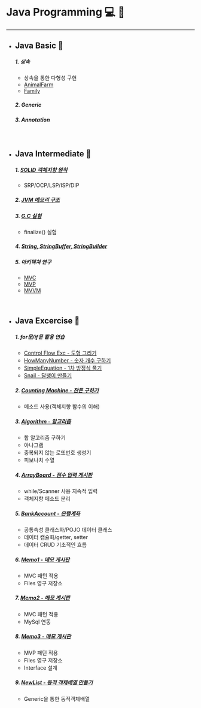 # Java Programming :computer: :memo:
---

- ## __Java Basic__ :open_file_folder:

  ##### 1. 상속
  - 상속을 통한 다형성 구현
  - [AnimalFarm](https://github.com/qskeksq/AnimalFarm)
  - [Family](https://github.com/qskeksq/Family)

  ##### 2. Generic

  ##### 3. Annotation

</br>

- ## __Java Intermediate__ :open_file_folder:

  ##### 1. [SOLID 객체지향 원칙](https://github.com/qskeksq/SOLID)
  - SRP/OCP/LSP/ISP/DIP

  ##### 2. [JVM 메모리 구조](https://github.com/qskeksq/JVM_MemoryStructure)
  ##### 3. [G.C 실험](https://github.com/qskeksq/GarbageCollector)
  - finalize() 실험

  ##### 4. [String, StringBuffer, StringBuilder](https://github.com/qskeksq/String)
  ##### 5. 아키텍쳐 연구
  - [MVC]()
  - [MVP]()
  - [MVVM]()

</br>

- ## __Java Excercise__ :open_file_folder:

  ##### 1. for문/if문 활용 연습
  - [Control Flow Exc - 도형 그리기](https://github.com/qskeksq/Java_ControlFlow)
  - [HowManyNumber - 숫자 개수 구하기](https://github.com/qskeksq/HowManyNumber)
  - [SimpleEquation - 1차 방정식 풀기](https://github.com/qskeksq/SimpleEquation)
  - [Snail - 달팽이 만들기]()

  ##### 2. [Counting Machine - 잔돈 구하기](https://github.com/qskeksq/CountingMachine_for_method)
  - 메소드 사용(객체지향 함수의 이해)

  ##### 3. [Algorithm - 알고리즘](https://github.com/qskeksq/Algorithm)
  - 합 알고리즘 구하기
  - 아나그램
  - 중복되지 않는 로또번호 생성기
  - 피보나치 수열

  ##### 4. [ArrayBoard - 점수 입력 게시판](https://github.com/qskeksq/ArrayBoard)
  - while/Scanner 사용 지속적 입력
  - 객체지향 메소드 분리

  ##### 5. [BankAccount - 은행계좌](https://github.com/qskeksq/BankAccount)
  - 공통속성 클래스화/POJO 데이터 클래스
  - 데이터 캡슐화/getter, setter
  - 데이터 CRUD 기초적인 흐름

  ##### 6. [Memo1 - 메모 게시판]()
  - MVC 패턴 적용
  - Files 영구 저장소

  ##### 7. [Memo2 - 메모 게시판]()
  - MVC 패턴 적용
  - MySql 연동

  ##### 8. [Memo3 - 메모 게시판]()
  - MVP 패턴 적용
  - Files 영구 저장소
  - Interface 설계

  ##### 9. [NewList - 동적 객체배열 만들기]()
  - Generic을 통한 동적객체배열

